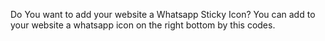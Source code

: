 Do You want to add your website a Whatsapp Sticky Icon?
You can add to your website a whatsapp icon on the right bottom by this codes.
